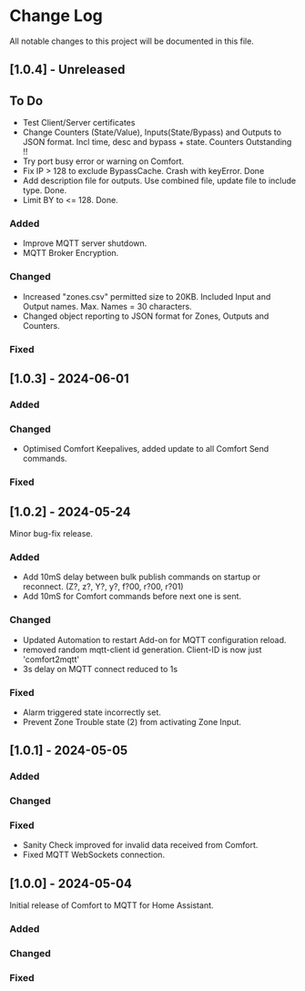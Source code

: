 # Change Log
All notable changes to this project will be documented in this file.

## [1.0.4] - Unreleased

## To Do ##
 - Test Client/Server certificates
 - Change Counters (State/Value), Inputs(State/Bypass) and Outputs to JSON format. Incl time, desc and bypass + state. Counters Outstanding !!
 - Try port busy error or warning on Comfort.
 - Fix IP > 128 to exclude BypassCache. Crash with keyError. Done
 - Add description file for outputs. Use combined file, update file to include type. Done.
 - Limit BY to <= 128. Done.

### Added
 - Improve MQTT server shutdown.
 - MQTT Broker Encryption.
 

### Changed
 - Increased "zones.csv" permitted size to 20KB. Included Input and Output names. Max. Names = 30 characters.
 - Changed object reporting to JSON format for Zones, Outputs and Counters.

### Fixed


## [1.0.3] - 2024-06-01

### Added

### Changed
 - Optimised Comfort Keepalives, added update to all Comfort Send commands.

### Fixed


## [1.0.2] - 2024-05-24
Minor bug-fix release.

### Added
 - Add 10mS delay between bulk publish commands on startup or reconnect. (Z?, z?, Y?, y?, f?00, r?00, r?01)
 - Add 10mS for Comfort commands before next one is sent.

### Changed
 - Updated Automation to restart Add-on for MQTT configuration reload.
 - removed random mqtt-client id generation. Client-ID is now just 'comfort2mqtt'
 - 3s delay on MQTT connect reduced to 1s

### Fixed
 - Alarm triggered state incorrectly set.
 - Prevent Zone Trouble state (2) from activating Zone Input.


## [1.0.1] - 2024-05-05
  
### Added
 
### Changed
  
### Fixed
 - Sanity Check improved for invalid data received from Comfort.
 - Fixed MQTT WebSockets connection.


## [1.0.0] - 2024-05-04
Initial release of Comfort to MQTT for Home Assistant.
 
### Added
 
### Changed
  
### Fixed
 
